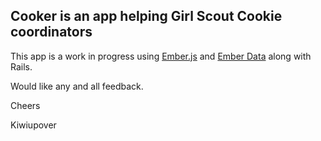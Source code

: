 ## Cooker is an app helping Girl Scout Cookie coordinators

This app is a work in progress using [Ember.js](http://emberjs.com/) and [Ember Data](https://github.com/emberjs/data) along with Rails.

Would like any and all feedback.

Cheers

Kiwiupover

